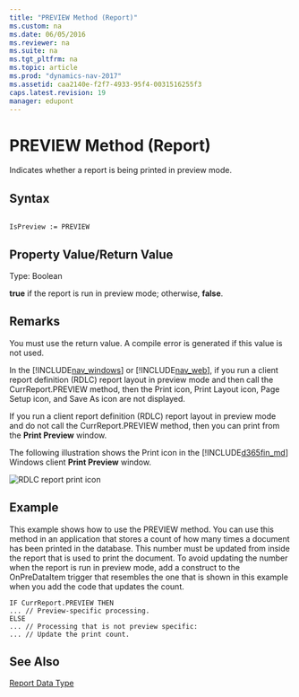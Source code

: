 ```yaml
---
title: "PREVIEW Method (Report)"
ms.custom: na
ms.date: 06/05/2016
ms.reviewer: na
ms.suite: na
ms.tgt_pltfrm: na
ms.topic: article
ms.prod: "dynamics-nav-2017"
ms.assetid: caa2140e-f2f7-4933-95f4-0031516255f3
caps.latest.revision: 19
manager: edupont
---
```

# PREVIEW Method (Report)
Indicates whether a report is being printed in preview mode.  
  
## Syntax  
  
```  
  
IsPreview := PREVIEW  
```  
  
## Property Value/Return Value  
 Type: Boolean  
  
 **true** if the report is run in preview mode; otherwise, **false**.  
  
## Remarks  
 You must use the return value. A compile error is generated if this value is not used.  
  
 In the [!INCLUDE[nav_windows](includes/nav_windows_md.md)] or [!INCLUDE[nav_web](includes/nav_web_md.md)], if you run a client report definition \(RDLC\) report layout in preview mode and then call the CurrReport.PREVIEW method, then the Print icon, Print Layout icon, Page Setup icon, and Save As icon are not displayed.  
  
 If you run a client report definition \(RDLC\) report layout in preview mode and do not call the CurrReport.PREVIEW method, then you can print from the **Print Preview** window.  
  
 The following illustration shows the Print icon in the [!INCLUDE[d365fin_md](../includes/d365fin_md.md)] Windows client **Print Preview** window.  
  
 ![RDLC report print icon](media/NAV_PLAT_RoleTailoredReportPrint.PNG "NAV\_PLAT\_RoleTailoredReportPrint")  
  
## Example  
 This example shows how to use the PREVIEW method. You can use this method in an application that stores a count of how many times a document has been printed in the database. This number must be updated from inside the report that is used to print the document. To avoid updating the number when the report is run in preview mode, add a construct to the OnPreDataItem trigger that resembles the one that is shown in this example when you add the code that updates the count.  
  
```  
IF CurrReport.PREVIEW THEN  
... // Preview-specific processing.  
ELSE  
... // Processing that is not preview specific:  
... // Update the print count.  
```  
  
## See Also  
 [Report Data Type](Report-Data-Type.md)